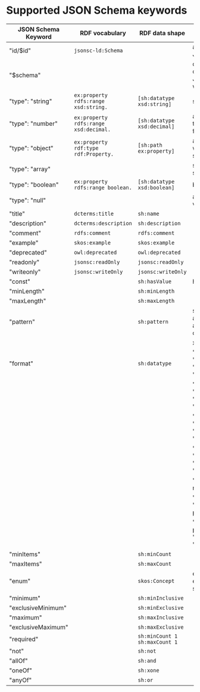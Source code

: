 # Supported JSON Schema keywords


| JSON Schema Keyword | RDF vocabulary                        | RDF data shape                  | Comment                                                                    |
|---------------------|---------------------------------------|---------------------------------|----------------------------------------------------------------------------|
| "id/$id"            | `jsonsc-ld:Schema`                    |                                 | a unique identifier for a JSON schema                                      |
| "$schema"           |                                       |                                 | defines which dialect of JSON Schema a JSON Schema was written for         |
| "type": "string"    | `ex:property rdfs:range xsd:string.`  | `[sh:datatype xsd:string]`      | string-type schema                                                         |
| "type": "number"    | `ex:property rdfs:range xsd:decimal.` | `[sh:datatype xsd:decimal]`     | accepts any numeric type, either integers or floating point numbers        |
| "type": "object"    | `ex:property rdf:type rdf:Property.`  | `[sh:path ex:property]`         | a base schema in which other type schemas wrapped                          |
| "type": "array"     |                                       |                                 | similar to object type schema                                              |
| "type": "boolean"   | `ex:property rdfs:range boolean.`     | `[sh:datatype xsd:boolean]`     | boolean-type schema                                                        |
| "type": "null"      |                                       |                                 | accepts only "null" value.                                                 |
| "title"             | `dcterms:title`                       | `sh:name`                       |                                                                            |
| "description"       | `dcterms:description`                 | `sh:description`                |                                                                            |
| "comment"           | `rdfs:comment`                        | `rdfs:comment`                  |                                                                            |
| "example"           | `skos:example`                        | `skos:example`                  |                                                                            |
| "deprecated"        | `owl:deprecated`                      | `owl:deprecated`                |                                                                            |
| "readonly"          | `jsonsc:readOnly`                     | `jsonsc:readOnly`               |                                                                            |
| "writeonly"         | `jsonsc:writeOnly`                    | `jsonsc:writeOnly`              |                                                                            |
| "const"             |                                       | `sh:hasValue`                   | has a constant value                                                       |
| "minLength"         |                                       | `sh:minLength`                  |                                                                            |
| "maxLength"         |                                       | `sh:maxLength`                  |                                                                            |
| "pattern"           |                                       | `sh:pattern`                    | sh:pattern can be only applied to a shape that are literals with datatype  |
|                     |                                       |                                 | xsd:string                                                                 |
| "format"            |                                       | `sh:datatype`                   | "date-time": "xsd:dateTime", "time": "xsd:time", "date": "xsd:date",       |
|                     |                                       |                                 | "idn-email": "schema:email", "hostname": "xsd:string",                     |
|                     |                                       |                                 | "idn-hostname": "xsd:string", "ipv4": "xsd:string", "ipv6": "xsd:string",  | 
|                     |                                       |                                 | "uuid": "uuidType", "uri": "xsd:anyURI", "uri-reference": "xsd:string",    |
|                     |                                       |                                 | "iri": "xsd:string", "iri-reference":"xsd:string",                         |
|                     |                                       |                                 | "uri-template": "xsd:string", "json-pointer": "xsd:string",                |
|                     |                                       |                                 | "relative-json-pointer": "xsd:string", "regex": "jsonsc:pattern"           |
| "minItems"          |                                       | `sh:minCount`                   |                                                                            |
| "maxItems"          |                                       | `sh:maxCount`                   |                                                                            |
| "enum"              |                                       | `skos:Concept`                  | each element in the enum array is of type skos:Concept.                    |
| "minimum"           |                                       | `sh:minInclusive`               |                                                                            |
| "exclusiveMinimum"  |                                       | `sh:minExclusive`               |                                                                            |
| "maximum"           |                                       | `sh:maxInclusive`               |                                                                            |
| "exclusiveMaximum"  |                                       | `sh:maxExclusive`               |                                                                            |
| "required"          |                                       | `sh:minCount 1` `sh:maxCount 1` |                                                                            |
| "not"               |                                       | `sh:not`                        |                                                                            |
| "allOf"             |                                       | `sh:and`                        |                                                                            |
| "oneOf"             |                                       | `sh:xone`                       |                                                                            |
| "anyOf"             |                                       | `sh:or`                         |                                                                            |
